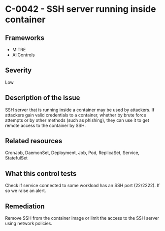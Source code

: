 # C-0042 - SSH server running inside container

## Frameworks
* MITRE
* AllControls
 
## Severity
Low

## Description of the issue
SSH server that is running inside a container may be used by attackers. If attackers gain valid credentials to a container, whether by brute force attempts or by other methods (such as phishing), they can use it to get remote access to the container by SSH.
 
## Related resources
CronJob, DaemonSet, Deployment, Job, Pod, ReplicaSet, Service, StatefulSet
 
## What this control tests 
Check if service connected to some workload has an SSH port (22/2222). If so we raise an alert. 
 
## Remediation
Remove SSH from the container image or limit the access to the SSH server using network policies.
 
